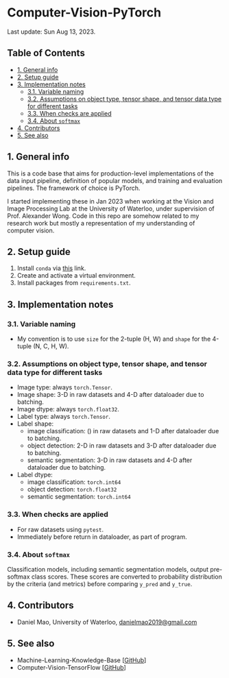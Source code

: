 # Computer-Vision-PyTorch <!-- omit in toc -->

Last update: Sun Aug 13, 2023.

## Table of Contents <!-- omit in toc -->

- [1. General info](#1-general-info)
- [2. Setup guide](#2-setup-guide)
- [3. Implementation notes](#3-implementation-notes)
  - [3.1. Variable naming](#31-variable-naming)
  - [3.2. Assumptions on object type, tensor shape, and tensor data type for different tasks](#32-assumptions-on-object-type-tensor-shape-and-tensor-data-type-for-different-tasks)
  - [3.3. When checks are applied](#33-when-checks-are-applied)
  - [3.4. About `softmax`](#34-about-softmax)
- [4. Contributors](#4-contributors)
- [5. See also](#5-see-also)

## 1. General info

This is a code base that aims for production-level implementations of the data input pipeline, definition of popular models, and training and evaluation pipelines. The framework of choice is PyTorch.

I started implementing these in Jan 2023 when working at the Vision and Image Processing Lab at the University of Waterloo, under supervision of Prof. Alexander Wong. Code in this repo are somehow related to my research work but mostly a representation of my understanding of computer vision.

## 2. Setup guide

1. Install `conda` via [this]() link.
2. Create and activate a virtual environment.
3. Install packages from `requirements.txt`.

## 3. Implementation notes

### 3.1. Variable naming

* My convention is to use `size` for the 2-tuple (H, W) and `shape` for the 4-tuple (N, C, H, W).

### 3.2. Assumptions on object type, tensor shape, and tensor data type for different tasks

* Image type: always `torch.Tensor`.
* Image shape: 3-D in raw datasets and 4-D after dataloader due to batching.
* Image dtype: always `torch.float32`.
* Label type: always `torch.Tensor`.
* Label shape:
    * image classification: () in raw datasets and 1-D after dataloader due to batching.
    * object detection: 2-D in raw datasets and 3-D after dataloader due to batching.
    * semantic segmentation: 3-D in raw datasets and 4-D after dataloader due to batching.
* Label dtype:
    * image classification: `torch.int64`
    * object detection: `torch.float32`
    * semantic segmentation: `torch.int64`

### 3.3. When checks are applied

* For raw datasets using `pytest`.
* Immediately before return in dataloader, as part of program.

### 3.4. About `softmax`

Classification models, including semantic segmentation models, output pre-softmax class scores.
These scores are converted to probability distribution by the criteria (and metrics) before comparing `y_pred` and `y_true`.

## 4. Contributors

* Daniel Mao, University of Waterloo, [danielmao2019@gmail.com](danielmao2019@gmail.com)

## 5. See also

* Machine-Learning-Knowledge-Base [[GitHub](https://github.com/danielmao2019/Machine-Learning-Knowledge-Base)]
* Computer-Vision-TensorFlow [[GitHub](https://github.com/danielmao2019/Computer-Vision-TensorFlow)]
